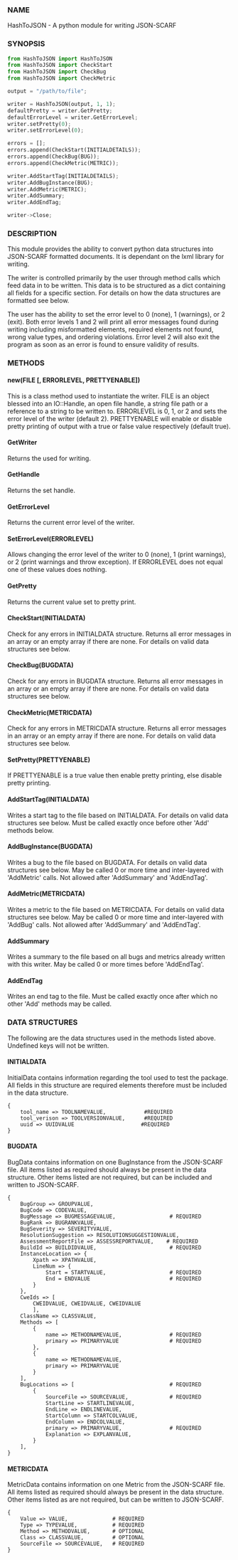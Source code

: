 
### NAME
HashToJSON - A python module for writing JSON-SCARF
### SYNOPSIS
```python
from HashToJSON import HashToJSON
from HashToJSON import CheckStart
from HashToJSON import CheckBug
from HashToJSON import CheckMetric

output = "/path/to/file";

writer = HashToJSON(output, 1, 1);
defaultPretty = writer.GetPretty;
defaultErrorLevel = writer.GetErrorLevel;
writer.setPretty(0);
writer.setErrorLevel(0);

errors = [];
errors.append(CheckStart(INITIALDETAILS));
errors.append(CheckBug(BUG));
errors.append(CheckMetric(METRIC));

writer.AddStartTag(INITIALDETAILS);
writer.AddBugInstance(BUG);
writer.AddMetric(METRIC);
writer.AddSummary;
writer.AddEndTag;

writer->Close;
```
### DESCRIPTION
This module provides the ability to convert python data structures into JSON-SCARF formatted documents. It is dependant on the lxml library for writing.

The writer is controlled primarily by the user through method calls which feed data in to be written. This data is to be structured as a dict containing all fields for a specific section. For details on how the data structures are formatted see below.

The user has the ability to set the error level to 0 (none), 1 (warnings), or 2 (exit). Both error levels 1 and 2 will print all error messages found during writing including misformatted elements, required elements not found, wrong value types, and ordering violations. Error level 2 will also exit the program as soon as an error is found to ensure validity of results.

### METHODS
#### new(FILE [, ERRORLEVEL, PRETTYENABLE])
This is a class method used to instantiate the writer. FILE is an object blessed into an IO::Handle, an open file handle, a string file path or a reference to a string to be written to. ERRORLEVEL is 0, 1, or 2 and sets the error level of the writer (default 2). PRETTYENABLE will enable or disable pretty printing of output with a true or false value respectively (default true).

#### GetWriter
Returns the  used for writing.

#### GetHandle
Returns the set handle.

#### GetErrorLevel
Returns the current error level of the writer.

#### SetErrorLevel(ERRORLEVEL)
Allows changing the error level of the writer to 0 (none), 1 (print warnings), or 2 (print warnings and throw exception). If ERRORLEVEL does not equal one of these values does nothing.

#### GetPretty 
Returns the current value set to pretty print.

#### CheckStart(INITIALDATA)
Check for any errors in INITIALDATA structure. Returns all error messages in an array or an empty array if there are none. For details on valid data structures see below.
#### CheckBug(BUGDATA)
Check for any errors in BUGDATA structure. Returns all error messages in an array or an empty array if there are none. For details on valid data structures see below.
#### CheckMetric(METRICDATA)
Check for any errors in METRICDATA structure. Returns all error messages in an array or an empty array if there are none. For details on valid data structures see below.

#### SetPretty(PRETTYENABLE)
If PRETTYENABLE is a true value then enable pretty printing, else disable pretty printing.

#### AddStartTag(INITIALDATA)
Writes a start tag to the file based on INITIALDATA. For details on valid data structures see below. Must be called exactly once before other 'Add' methods below.

#### AddBugInstance(BUGDATA) 
Writes a bug to the file based on BUGDATA. For details on valid data structures see below. May be called 0 or more time and inter-layered with 'AddMetric' calls. Not allowed after 'AddSummary' and 'AddEndTag'.

#### AddMetric(METRICDATA)
Writes a metric to the file based on METRICDATA. For details on valid data structures see below. May be called 0 or more time and inter-layered with 'AddBug' calls. Not allowed after 'AddSummary' and 'AddEndTag'.

#### AddSummary
Writes a summary to the file based on all bugs and metrics already written with this writer. May be called 0 or more times before 'AddEndTag'.

#### AddEndTag
Writes an end tag to the file. Must be called exactly once after which no other 'Add' methods may be called.


### DATA STRUCTURES


The following are the data structures used in the methods listed above. Undefined keys will not be written. 

#### INITIALDATA
InitialData contains information regarding the tool used to test the package. All fields in this structure are required elements therefore must be included in the data structure.
```
{
    tool_name => TOOLNAMEVALUE,            #REQUIRED
    tool_verison => TOOLVERSIONVALUE,      #REQUIRED
    uuid => UUIDVALUE                     #REQUIRED
}
```

#### BUGDATA
BugData contains information on one BugInstance from the JSON-SCARF file. All items listed as required should always be present in the data structure. Other items listed are not required, but can be included and written to JSON-SCARF.
```
{                          
    BugGroup => GROUPVALUE,
    BugCode => CODEVALUE,
    BugMessage => BUGMESSAGEVALUE,                 # REQUIRED
    BugRank => BUGRANKVALUE,
    BugSeverity => SEVERITYVALUE,
    ResolutionSuggestion => RESOLUTIONSUGGESTIONVALUE,
    AssessmentReportFile => ASSESSREPORTVALUE,    # REQUIRED
    BuildId => BUILDIDVALUE,                       # REQUIRED
    InstanceLocation => {
        Xpath => XPATHVALUE, 
        LineNum => { 
            Start = STARTVALUE,                    # REQUIRED
            End = ENDVALUE                         # REQUIRED
        } 
    }, 
    CweIds => [ 
        CWEIDVALUE, CWEIDVALUE, CWEIDVALUE 
        ], 
    ClassName => CLASSVALUE,
    Methods => [ 
        { 
            name => METHODNAMEVALUE,               # REQUIRED
            primary => PRIMARYVALUE                # REQUIRED
        },
        {
            name => METHODNAMEVALUE,
            primary => PRIMARYVALUE
        } 
    ],
    BugLocations => [                              # REQUIRED
        {
            SourceFile => SOURCEVALUE,             # REQUIRED
            StartLine => STARTLINEVALUE,
            EndLine => ENDLINEVALUE,
            StartColumn => STARTCOLVALUE,
            EndColumn => ENDCOLVALUE,
            primary => PRIMARYVALUE,               # REQUIRED
            Explanation => EXPLANVALUE,
        } 
    ], 
}
```

#### METRICDATA
MetricData contains information on one Metric from the JSON-SCARF file. All items listed as required should always be present in the data structure. Other items listed as are not required, but can be written to JSON-SCARF.
```
{
    Value => VALUE,              # REQUIRED       
    Type => TYPEVALUE,           # REQUIRED
    Method => METHODVALUE,       # OPTIONAL
    Class => CLASSVALUE,         # OPTIONAL
    SourceFile => SOURCEVALUE,   # REQUIRED
}
```

